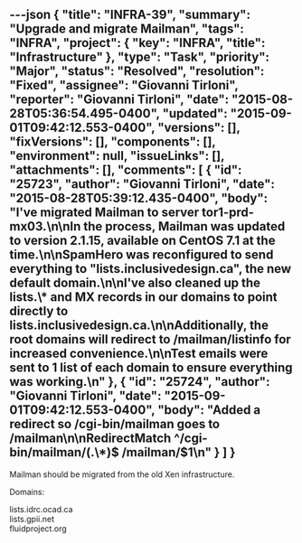 ---json
{
  "title": "INFRA-39",
  "summary": "Upgrade and migrate Mailman",
  "tags": "INFRA",
  "project": {
    "key": "INFRA",
    "title": "Infrastructure"
  },
  "type": "Task",
  "priority": "Major",
  "status": "Resolved",
  "resolution": "Fixed",
  "assignee": "Giovanni Tirloni",
  "reporter": "Giovanni Tirloni",
  "date": "2015-08-28T05:36:54.495-0400",
  "updated": "2015-09-01T09:42:12.553-0400",
  "versions": [],
  "fixVersions": [],
  "components": [],
  "environment": null,
  "issueLinks": [],
  "attachments": [],
  "comments": [
    {
      "id": "25723",
      "author": "Giovanni Tirloni",
      "date": "2015-08-28T05:39:12.435-0400",
      "body": "I've migrated Mailman to server tor1-prd-mx03.\n\nIn the process, Mailman was updated to version 2.1.15, available on CentOS 7.1 at the time.\n\nSpamHero was reconfigured to send everything to \"lists.inclusivedesign.ca\", the new default domain.\n\nI've also cleaned up the lists.\\* and MX records in our domains to point directly to lists.inclusivedesign.ca.\n\nAdditionally, the root domains will redirect to /mailman/listinfo for increased convenience.\n\nTest emails were sent to 1 list of each domain to ensure everything was working.\n"
    },
    {
      "id": "25724",
      "author": "Giovanni Tirloni",
      "date": "2015-09-01T09:42:12.553-0400",
      "body": "Added a redirect so /cgi-bin/mailman goes to /mailman\n\nRedirectMatch ^/cgi-bin/mailman/(.\\*)$ /mailman/$1\n"
    }
  ]
}
---
Mailman should be migrated from the old Xen infrastructure.

Domains:

lists.idrc.ocad.ca\
lists.gpii.net\
fluidproject.org

        
